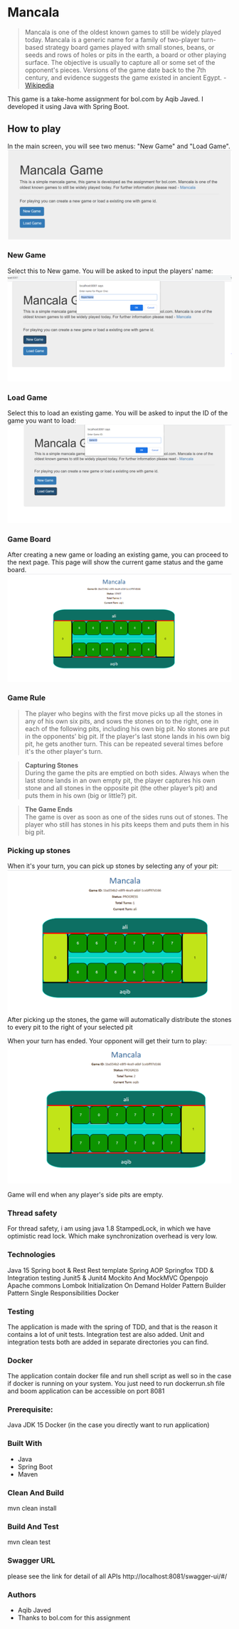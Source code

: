 # Mancala
>Mancala is one of the oldest known games to still be widely played today. Mancala is a generic name for a family of two-player turn-based strategy board games played with small stones, beans, or seeds and rows of holes or pits in the earth, a board or other playing surface. The objective is usually to capture all or some set of the opponent's pieces. Versions of the game date back to the 7th century, and evidence suggests the game existed in ancient Egypt. - [Wikipedia](https://en.wikipedia.org/wiki/Mancala)

This game is a take-home assignment for bol.com by Aqib Javed. I developed it using Java with Spring Boot.

## How to play
In the main screen, you will see two menus: "New Game" and "Load Game".  
![Main Menu](img/main.PNG "Main Menu")

### New Game
Select this to New game. You will be asked to input the players' name:  
![Player Input](img/player.PNG "Player Input")

### Load Game
Select this to load an existing game. You will be asked to input the ID of the game you want to load:  
![Load Game](img/loadgame.PNG "Load Game")

### Game Board
After creating a new game or loading an existing game, you can proceed to the next page. This page will show the current game status and the game board.  
![Game Board](img/gameboard.PNG "Game Board")

### Game Rule
>The player who begins with the first move picks up all the stones in any of his own six pits, and sows the stones on to the right, one in each of the following pits, including his own big pit. No stones are put in the opponents' big pit. If the player's last stone lands in his own big pit, he gets another turn. This can be repeated several times before it's the other player's turn.

>**Capturing Stones**  
During the game the pits are emptied on both sides. Always when the last stone lands in an own empty pit, the player captures his own stone and all stones in the opposite pit (the other player’s pit) and puts them in his own (big or little?) pit.

>**The Game Ends**  
The game is over as soon as one of the sides runs out of stones. The player who still has stones in his pits keeps them and puts them in his big pit.

### Picking up stones
When it's your turn, you can pick up stones by selecting any of your pit:  
![Pick](img/pick.PNG "Pick")  
After picking up the stones, the game will automatically distribute the stones to every pit to the right of your selected pit

When your turn has ended. Your opponent will get their turn to play:  
![Opponent](img/opponent.PNG "Opponent")

Game will end when any player's side pits are empty.

### Thread safety
For thread safety, i am using java 1.8 StampedLock, in which we have optimistic read lock. Which make synchronization overhead is very low.

### Technologies
Java 15
Spring boot & Rest
Rest template
Spring AOP
Springfox
TDD & Integration testing
Junit5 & Junit4
Mockito And MockMVC
Openpojo
Apache commons
Lombok
Initialization On Demand Holder Pattern
Builder Pattern
Single Responsibilities
Docker

### Testing
The application is made with the spring of TDD, and that is the reason it contains a lot of unit tests. Integration test are also added. Unit and integration tests both are added in separate directories you can find.

### Docker
The application contain docker file and run shell script as well so in the case if docker is running on your system. You just need to run dockerrun.sh file and boom application can be accessible on port 8081

### Prerequisite:
Java JDK 15
Docker (in the case you directly want to run application)

### Built With
- Java
- Spring Boot
- Maven

### Clean And Build
mvn clean install

### Build And Test
mvn clean test

### Swagger URL
please see the link for detail of all APIs http://localhost:8081/swagger-ui/#/

### Authors
- Aqib Javed
- Thanks to bol.com for this assignment
